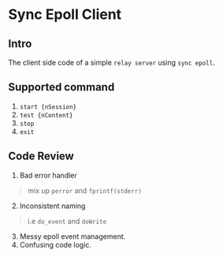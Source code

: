 # Sync Epoll Client

## Intro
The client side code of a simple `relay server` using `sync epoll`.

## Supported command

1. `start {nSession}`
2. `test {nContent}`
3. `stop`
4. `exit`

## Code Review

1. Bad error handler
> mix  up `perror` and `fprintf(stderr)`
2. Inconsistent naming
> i.e `do_event` and `doWrite`
3. Messy epoll event management.
4. Confusing code logic.